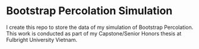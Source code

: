 # Bootstrap Percolation Simulation

I create this repo to store the data of my simulation of Bootstrap Percolation. This work is conducted as part of my Capstone/Senior Honors thesis at Fulbright University Vietnam.
